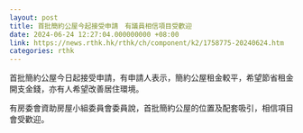 ```yaml
---
layout: post
title: 首批簡約公屋今起接受申請　有議員相信項目受歡迎
date: 2024-06-24 12:27:04.000000000 +08:00
link: https://news.rthk.hk/rthk/ch/component/k2/1758775-20240624.htm
categories: rthk
---
```


首批簡約公屋今日起接受申請，有申請人表示，簡約公屋租金較平，希望節省租金開支金錢，亦有人希望改善居住環境。

有房委會資助房屋小組委員會委員說，首批簡約公屋的位置及配套吸引，相信項目會受歡迎。
